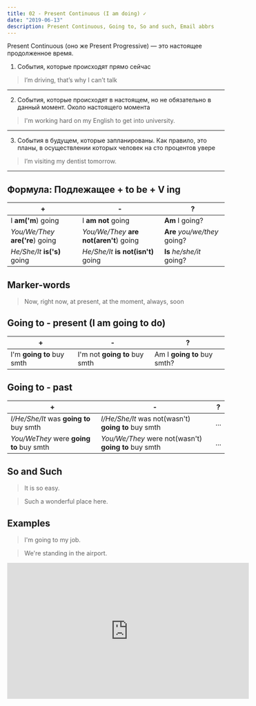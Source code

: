 ```yaml
---
title: 02 - Present Continuous (I am doing) ✓
date: "2019-06-13"
description: Present Continuous, Going to, So and such, Email abbrs
---
```


Present Continuous (оно же Present Progressive) — это настоящее продолженное время. 
1. События, которые происходят прямо сейчас
> I’m driving, that’s why I can’t talk
---

2. События, которые происходят в настоящем, но не обязательно в данный момент. Около настоящего момента
> I'm working hard on my English to get into university. 
---

3. События в будущем, которые запланированы. Как правило, это планы, в осуществлении которых человек на сто процентов увере
> I’m visiting my dentist tomorrow.
---

## Формула: Подлежащее + to be + V ing 

|+|-|?| 
|---|---|---|
| I **am('m**) going | I **am not** going | **Am** I going? |
| *You/We/They* **are('re**) going  | *You/We/They* **are not(aren't**) going | **Are** *you/we/they* going? |
| *He/She/It* **is('s)** going | *He/She/It* **is not(isn't)** going | **Is** *he/she/it* going?|

## Marker-words
> Now, right now, at present, at the moment, always, soon

## Going to - present (I am going to do)
|+|-|?|
|---|---|---|
|I'm **going to** buy smth|I'm not **going to** buy smth|Am I **going to** buy smth?|

## Going to - past
|+|-|?|
|---|---|---|
|*I/He/She/It* was **going to** buy smth|*I/He/She/It* was not(wasn't) **going to** buy smth|...|
|*You/WeThey* were **going to** buy smth|*You/We/They* were not(wasn't) **going to** buy smth|...|

## So and Such
> It is so easy.

> Such a wonderful place here.

## Examples

> I'm going to my job.

> We're standing in the airport.

<iframe width="560" height="315" src="https://www.youtube.com/embed/pz8zEqhGleY" frameborder="0" allow="accelerometer; autoplay; encrypted-media; gyroscope; picture-in-picture" allowfullscreen></iframe>
